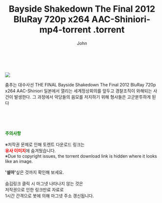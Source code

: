 ﻿---
layout: post
title:  "                   Bayside Shakedown The Final 2012 BluRay 720p x264 AAC-Shiniori-mp4-torrent                .torrent"
author: John
categories: [ 영화 ]
tags: [  ]
image: https://torrentrj58.com/uploadfile/full/3198517c2e6903119da863823e21d1337a53ab19.jpg 
description: "                   Bayside Shakedown The Final 2012 BluRay 720p x264 AAC-Shiniori-mp4-torrent                 torrent 정보 공유"
toc: true
toc_sticky: true
---

<br>
<p><img src="https://torrentrj58.com/uploadfile/full/3198517c2e6903119da863823e21d1337a53ab19.jpg"/></p>
 춤추는 대수사선 THE FINAL Bayside Shakedown The Final 2012 BluRay 720p x264 AAC-Shiniori 일본에서 열리는 세계정상회의를 앞두고 경찰조직이 와해되는 사건이 발생한다. 그 과정에서 악당들의 음모를 저지하기 위해 형사들은 고군분투하게 된다 
    
<br><br><br>
<p data-ke-size="size16"><b><span style="color: green;">주의사항</span></b><br /><br />※저작권 문제로 인해 토렌트 다운로드 링크는<br /><b><span style="color: red;">유사 이미지</span></b>에 숨겨뒀습니다.<br />※Due to copyright issues, the torrent download link is hidden where it looks like an image.<br /><br /><b>'설마'</b>싶은 것까지 확인해 보세요.<br /><br />숨김링크 클릭 시 마그넷 나타나지 않는 것은<br />저작권으로 인한 링크만료 자료로<br />1시간 간격으로 봇에 의해 마그넷 주소 갱신됩니다.</p>
